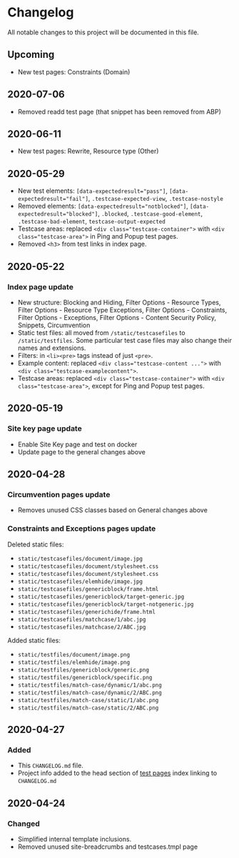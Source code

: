 # Changelog

All notable changes to this project will be documented in this file.

## Upcoming

- New test pages: Constraints (Domain)

## 2020-07-06

- Removed readd test page (that snippet has been removed from ABP)

## 2020-06-11

- New test pages: Rewrite, Resource type (Other)

## 2020-05-29

- New test elements: `[data-expectedresult="pass"]`, `[data-expectedresult="fail"]`, `.testcase-expected-view`, `.testcase-nostyle`
- Removed elements: `[data-expectedresult="notblocked"]`, `[data-expectedresult="blocked"]`, `.blocked`, `.testcase-good-element`, `.testcase-bad-element`, `testcase-output-expected`
- Testcase areas: replaced `<div class="testcase-container">` with `<div class="testcase-area">` in Ping and Popup test pages.
- Removed `<h3>` from test links in index page.

## 2020-05-22

### Index page update

- New structure: Blocking and Hiding, Filter Options - Resource Types, Filter Options - Resource Type Exceptions, Filter Options - Constraints, Filter Options - Exceptions, Filter Options - Content Security Policy, Snippets, Circumvention
- Static test files: all moved from `/static/testcasefiles` to `/static/testfiles`. Some particular test case files may also change their names and extensions.
- Filters: in `<li><pre>` tags instead of just `<pre>`.
- Example content: replaced `<div class="testcase-content ...">` with `<div class="testcase-examplecontent">`.
- Testcase areas: replaced `<div class="testcase-container">` with `<div class="testcase-area">`, except for Ping and Popup test pages.

## 2020-05-19

### Site key page update

- Enable Site Key page and test on docker
- Update page to the general changes above

## 2020-04-28

### Circumvention pages update

- Removes unused CSS classes based on General changes above

### Constraints and Exceptions pages update

Deleted static files:
- `static/testcasefiles/document/image.jpg`
- `static/testcasefiles/document/stylesheet.css`
- `static/testcasefiles/document/stylesheet.css`
- `static/testcasefiles/elemhide/image.jpg`
- `static/testcasefiles/genericblock/frame.html`
- `static/testcasefiles/genericblock/target-generic.jpg`
- `static/testcasefiles/genericblock/target-notgeneric.jpg`
- `static/testcasefiles/generichide/frame.html`
- `static/testcasefiles/matchcase/1/abc.jpg`
- `static/testcasefiles/matchcase/2/ABC.jpg`

Added static files:
- `static/testfiles/document/image.png`
- `static/testfiles/elemhide/image.png`
- `static/testfiles/genericblock/generic.png`
- `static/testfiles/genericblock/specific.png`
- `static/testfiles/match-case/dynamic/1/abc.png`
- `static/testfiles/match-case/dynamic/2/ABC.png`
- `static/testfiles/match-case/static/1/abc.png`
- `static/testfiles/match-case/static/2/ABC.png`

## 2020-04-27

### Added

- This `CHANGELOG.md` file.
- Project info added to the head section of [test pages](https://testpages.adblockplus.org/) index linking to `CHANGELOG.md`

## 2020-04-24

### Changed

- Simplified internal template inclusions.
- Removed unused site-breadcrumbs and testcases.tmpl page
